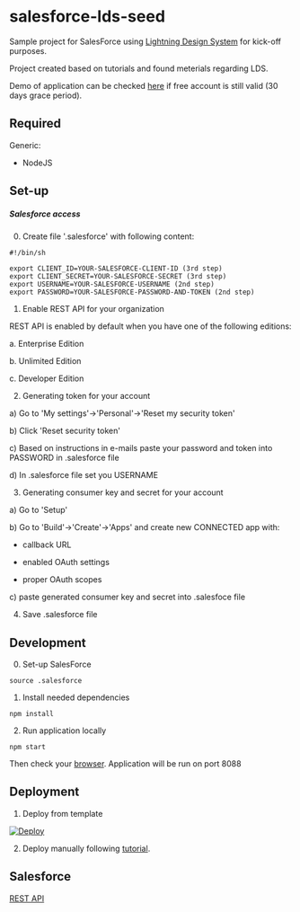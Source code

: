 # salesforce-lds-seed

Sample project for SalesForce using [Lightning Design System](https://www.lightningdesignsystem.com) for kick-off purposes.

Project created based on tutorials and found meterials regarding LDS.

Demo of application can be checked [here](https://salesforce-lds-seed.herokuapp.com/) if free account is still valid (30 days grace period).

## Required

Generic:

* NodeJS

## Set-up

##### Salesforce access

0) Create file '.salesforce' with following content:

```shell
#!/bin/sh

export CLIENT_ID=YOUR-SALESFORCE-CLIENT-ID (3rd step)
export CLIENT_SECRET=YOUR-SALESFORCE-SECRET (3rd step)
export USERNAME=YOUR-SALESFORCE-USERNAME (2nd step)
export PASSWORD=YOUR-SALESFORCE-PASSWORD-AND-TOKEN (2nd step)
```

1) Enable REST API for your organization

REST API is enabled by default when you have one of the following editions:

a. Enterprise Edition

b. Unlimited Edition

c. Developer Edition

2) Generating token for your account

a) Go to 'My settings'->'Personal'->'Reset my security token'

b) Click 'Reset security token'

c) Based on instructions in e-mails paste your password and token into PASSWORD in .salesforce file

d) In .salesforce file set you USERNAME

3) Generating consumer key and secret for your account

a) Go to 'Setup'

b) Go to 'Build'->'Create'->'Apps' and create new CONNECTED app with:

* callback URL

* enabled OAuth settings

* proper OAuth scopes

c) paste generated consumer key and secret into .salesfoce file

4) Save .salesforce file

## Development

0) Set-up SalesForce

```shell
source .salesforce

```

1) Install needed dependencies

```shell
npm install
```

2) Run application locally

```shell
npm start
```

Then check your [browser](http://localhost:8088). Application will be run on port 8088


## Deployment

1) Deploy from template

[![Deploy](https://www.herokucdn.com/deploy/button.png)](https://heroku.com/deploy?template=https://github.com/m-wrona/salesforce-lds-seed)

2) Deploy manually following [tutorial](https://devcenter.heroku.com/articles/getting-started-with-nodejs#introduction).

## Salesforce

[REST API](http://www.salesforce.com/us/developer/docs/api_rest/api_rest.pdf)